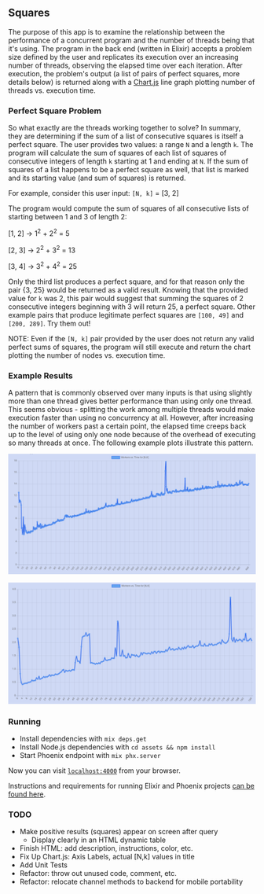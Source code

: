 ## Squares

The purpose of this app is to examine the relationship between the performance of a concurrent program and the number of threads being that it's using. The program in the back end (written in Elixir) accepts a problem size defined by the user and replicates its execution over an increasing number of threads, observing the elapsed time over each iteration. After execution, the problem's output (a list of pairs of perfect squares, more details below) is returned along with a [Chart.js](https://www.chartjs.org) line graph plotting number of threads vs. execution time. 

### Perfect Square Problem 
So what exactly are the threads working together to solve? In summary, they are determining if the sum of a list of consecutive squares is itself a perfect square. The user provides two values: a range `N` and a length `k`. The program will calculate the sum of squares of each list of squares of consecutive integers of length `k` starting at 1 and ending at `N`. If the sum of squares of a list happens to be a perfect square as well, that list is marked and its starting value (and sum of squares) is returned.

For example, consider this user input: `[N, k]` = [3, 2]

The program would compute the sum of squares of all consecutive lists of starting between 1 and 3 of length 2:

[1, 2] -> 1<sup>2</sup> + 2<sup>2</sup> = 5

[2, 3] -> 2<sup>2</sup> + 3<sup>2</sup> = 13

[3, 4] -> 3<sup>2</sup> + 4<sup>2</sup> = 25

Only the third list produces a perfect square, and for that reason only the pair {3, 25} would be returned as a valid result. Knowing that the provided value for `k` was 2, this pair would suggest that summing the squares of 2 consecutive integers beginning with 3 will return 25, a perfect square. Other example pairs that produce legitimate perfect squares are `[100, 49]` and `[200, 289]`. Try them out!

NOTE: Even if the `[N, k]` pair provided by the user does not return any valid perfect sums of squares, the program will still execute and return the chart plotting the number of nodes vs. execution time.

### Example Results
A pattern that is commonly observed over many inputs is that using slightly more than one thread gives better performance than using only one thread. This seems obvious - splitting the work among multiple threads would make execution faster than using no concurrency at all. However, after increasing the number of workers past a certain point, the elapsed time creeps back up to the level of using only one node because of the overhead of executing so many threads at once. The following example plots illustrate this pattern.

![Plot 1 Image](assets/static/images/plot1.png)

![Plot 2 Image](assets/static/images/plot2.png)

### Running

  * Install dependencies with `mix deps.get`
  * Install Node.js dependencies with `cd assets && npm install`
  * Start Phoenix endpoint with `mix phx.server`

Now you can visit [`localhost:4000`](http://localhost:4000) from your browser.

Instructions and requirements for running Elixir and Phoenix projects [can be found here](https://elixir-lang.org/docs.html).

### TODO

* Make positive results (squares) appear on screen after query
  * Display clearly in an HTML dynamic table
* Finish HTML: add description, instructions, color, etc.
* Fix Up Chart.js: Axis Labels, actual [N,k] values in title
* Add Unit Tests
* Refactor: throw out unused code, comment, etc.
* Refactor: relocate channel methods to backend for mobile portability

